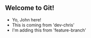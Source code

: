 ## Welcome to Git!

- Yo, John here!
- This is coming from 'dev-chris'
- I'm adding this from 'feature-branch'